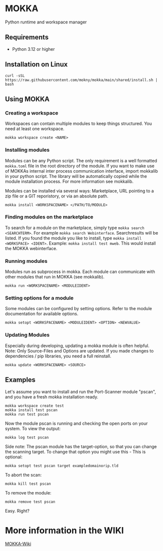 # MOKKA
Python runtime and workspace manager

## Requirements
- Python 3.12 or higher

## Installation on Linux
```
curl -sSL https://raw.githubusercontent.com/mokny/mokka/main/shared/install.sh | bash
```

## Using MOKKA

### Creating a workspace
Workspaces can contain multiple modules to keep things structured. You need at least one workspace.
```
mokka workspace create <NAME>
```

### Installing modules
Modules can be any Python script. The only requirement is a well formatted `mokka.toml` file in the root directory of the module. If you want to make use of MOKKAs internal inter process communication interface, import mokkalib in your python script. The library will be automatically copied while the module installation process. For more information see mokkalib.

Modules can be installed via several ways: Marketplace, URL pointing to a zip file or a GIT reporistory, or via an absolute path.
```
mokka install <WORKSPACENAME> </PATH/TO/MODULE>
```

### Finding modules on the marketplace
To search for a module on the marketplace, simply type ```mokka search <SEARCHTERM>```. For example ```mokka search Webinterface```. Searchresults will be listed. If you found the module you like to install, type ```mokka install <WORKSPACE> <IDENT>```. Example: ```mokka install test mweb```. This would install the MOKKA webinterface.

### Running modules
Modules run as subprocess in mokka. Each module can communicate with other modules that run in MOKKA (see mokkalib).
```
mokka run <WORKSPACENAME> <MODULEIDENT>
```

### Setting options for a module
Some modules can be configured by setting options. Refer to the module documentation for available options.
```
mokka setopt <WORKSPACENAME> <MODULEIDENT> <OPTION> <NEWVALUE>
```

### Updating Modules
Especially during developing, updating a mokka module is often helpful. Note: Only Source-Files and Options are updated. If you made changes to dependencies / pip libraries, you need a full reinstall.
```
mokka update <WORKSPACENAME> <SOURCE>
```

## Examples
Let's assume you want to install and run the Port-Scanner module "pscan", and you have a fresh mokka installation ready.
```
mokka workspace create test
mokka install test pscan
mokka run test pscan
```
Now the module pscan is running and checking the open ports on your system. To view the output:
```
mokka log test pscan
```

Side note: The pscan module has the target-option, so that you can change the scanning target. To change that option you might use this - This is optional:
```
mokka setopt test pscan target exampledomainorip.tld
```

To abort the scan:
```
mokka kill test pscan
```

To remove the module:
```
mokka remove test pscan
```

Easy. Right?

# More information in the WIKI
[MOKKA-Wiki](https://github.com/mokny/mokka/wiki)